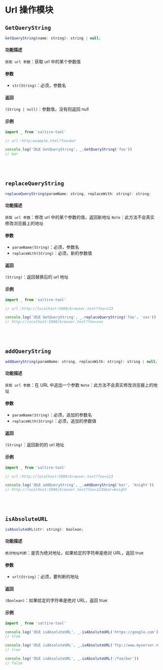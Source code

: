# Url 操作模块

## `GetQueryString` <Badge text="0.0.1+"/>

``` javascript
GetQueryString(name: string): string | null;
```

#### 功能描述

`获取 url 参数`：获取 url 中的某个参数值

#### 参数

- `str(String)`：必须，参数名

#### 返回

`(String | null)`：参数值，没有则返回 null

#### 示例

``` javascript
import _ from 'saltire-tool'

// url：http:example.html?foo=bar

console.log('测试 GetQueryString', _.GetQueryString('foo'))
// bar
```

<br>
<br>

## `replaceQueryString` <Badge text="0.0.1+"/>

``` javascript
replaceQueryString(paramName: string, replaceWith: string): string;
```

#### 功能描述

`获取 url 参数`：修改 url 中的某个参数的值，返回新地址
`Note`：此方法不会真实修改浏览器上的地址

#### 参数

- `paramName(String)`：必须，参数名
- `replaceWith(String)`：必须，新的参数值

#### 返回

`(String)`：返回替换后的 url 地址

#### 示例

``` javascript
import _ from 'saltire-tool'

// url：http://localhost:5000/browser.test?foo=123

console.log('测试 GetQueryString', _.replaceQueryString('foo', 'xxx'))
// http://localhost:5000/browser.test?foo=xxx
```

<br>
<br>

## `addQueryString` <Badge text="0.0.1+"/>

``` javascript
addQueryString(paramName: string, replaceWith: string): string | null;
```

#### 功能描述

`获取 url 参数`：在 URL 中追加一个参数
`Note`：此方法不会真实修改浏览器上的地址

#### 参数

- `paramName(String)`：必须，追加的参数名
- `replaceWith(String)`：必须，追加的参数值

#### 返回

`(String)`：返回新的的 url 地址

#### 示例

``` javascript
import _ from 'saltire-tool'

// url：http://localhost:5000/browser.test?foo=123

console.log('测试 addQueryString', _.addQueryString('bar', 'knight'))
// http://localhost:5000/browser.test?foo=123&bar=knight
```

<br>
<br>

## `isAbsoluteURL` <Badge text="0.0.1+"/>

``` javascript
isAbsoluteURL(str: string): boolean;
```

#### 功能描述

`绝对地址判断`：是否为绝对地址，如果给定的字符串是绝对 URL，返回 true

#### 参数

- `url(String)`：必须，要判断的地址

#### 返回

`(Boolean)`：如果给定的字符串是绝对 URL，返回 true

#### 示例

``` javascript
import _ from 'saltire-tool'

console.log('测试 isAbsoluteURL', _.isAbsoluteURL('https://google.com'))
// true

console.log('测试 isAbsoluteURL', _.isAbsoluteURL('ftp://www.myserver.net'))
// true

console.log('测试 isAbsoluteURL', _.isAbsoluteURL('/foo/bar'))
// false
```

<br>
<br>

